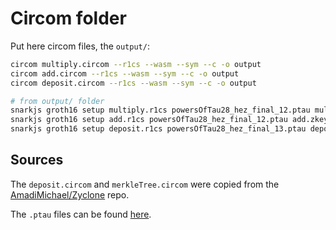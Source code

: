 # Circom folder

Put here circom files, the `output/`:

```sh
circom multiply.circom --r1cs --wasm --sym --c -o output
circom add.circom --r1cs --wasm --sym --c -o output
circom deposit.circom --r1cs --wasm --sym --c -o output
```

```sh
# from output/ folder
snarkjs groth16 setup multiply.r1cs powersOfTau28_hez_final_12.ptau multiply.zkey
snarkjs groth16 setup add.r1cs powersOfTau28_hez_final_12.ptau add.zkey
snarkjs groth16 setup deposit.r1cs powersOfTau28_hez_final_13.ptau deposit.zkey
```

## Sources

The `deposit.circom` and `merkleTree.circom` were copied from the [AmadiMichael/Zyclone](https://github.com/AmadiMichael/Zyclone) repo.

The `.ptau` files can be found [here](https://github.com/iden3/snarkjs?tab=readme-ov-file#7-prepare-phase-2).
